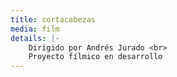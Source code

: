```yaml
---
title: cortacabezas
media: film
details: |-
    Dirigido por Andrés Jurado <br>
    Proyecto fílmico en desarrollo
---
```

